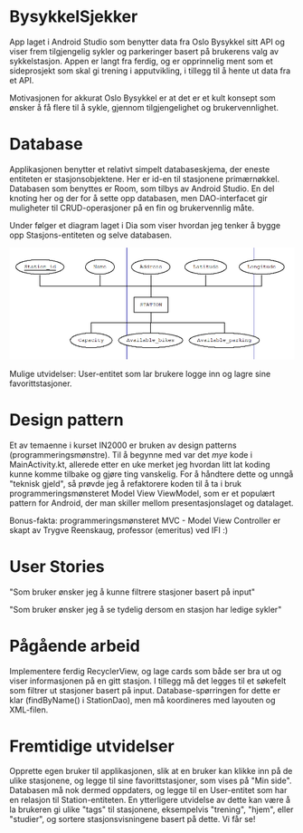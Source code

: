 # BysykkelSjekker
App laget i Android Studio som benytter data fra Oslo Bysykkel sitt API og viser frem tilgjengelig sykler og parkeringer basert på brukerens valg av sykkelstasjon. 
Appen er langt fra ferdig, og er opprinnelig ment som et sideprosjekt som skal gi trening i apputvikling, i tillegg til å hente ut data fra et API. 

Motivasjonen for akkurat Oslo Bysykkel er at det er et kult konsept som ønsker å få flere til å sykle, gjennom tilgjengelighet og brukervennlighet. 

# Database
Applikasjonen benytter et relativt simpelt databaseskjema, der eneste entiteten er stasjonsobjektene. Her er id-en til stasjonene primærnøkkel. Databasen som benyttes er Room, som tilbys av Android Studio. En del knoting her og der for å sette opp databasen, men DAO-interfacet gir muligheter til CRUD-operasjoner på en fin og brukervennlig måte. 

Under følger et diagram laget i Dia som viser hvordan jeg tenker å bygge opp Stasjons-entiteten og selve databasen.

![Databasen](https://github.com/ahmeds99/BysykkelSjekker/blob/master/app/db_documentation/database_img.PNG)

Mulige utvidelser: User-entitet som lar brukere logge inn og lagre sine favorittstasjoner.

# Design pattern
Et av temaenne i kurset IN2000 er bruken av design patterns (programmeringsmønstre). Til å begynne med var det *mye* kode i MainActivity.kt, allerede etter en uke merket jeg hvordan litt lat koding kunne komme tilbake og gjøre ting vanskelig. For å håndtere dette og unngå "teknisk gjeld", så prøvde jeg å refaktorere koden til å ta i bruk programmeringsmønsteret Model View ViewModel, som er et populært pattern for Android, der man skiller mellom presentasjonslaget og datalaget. 

Bonus-fakta: programmeringsmønsteret MVC - Model View Controller er skapt av Trygve Reenskaug, professor (emeritus) ved IFI :)  

# User Stories
"Som bruker ønsker jeg å kunne filtrere stasjoner basert på input"

"Som bruker ønsker jeg å se tydelig dersom en stasjon har ledige sykler"

# Pågående arbeid
Implementere ferdig RecyclerView, og lage cards som både ser bra ut og viser informasjonen på en gitt stasjon. I tillegg må det legges til et søkefelt som filtrer ut stasjoner basert på input. Database-spørringen for dette er klar (findByName() i StationDao), men må koordineres med layouten og XML-filen. 

# Fremtidige utvidelser
Opprette egen bruker til applikasjonen, slik at en bruker kan klikke inn på de ulike stasjonene, og legge til sine favorittstasjoner, som vises på "Min side". Databasen må nok dermed oppdaters, og legge til en User-entitet som har en relasjon til Station-entiteten. 
En ytterligere utvidelse av dette kan være å la brukeren gi ulike "tags" til stasjonene, eksempelvis "trening", "hjem", eller "studier", og sortere stasjonsvisningene basert på dette. Vi får se!
